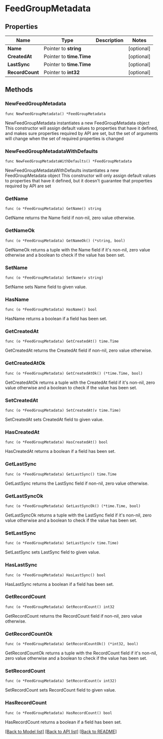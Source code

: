 # FeedGroupMetadata

## Properties

Name | Type | Description | Notes
------------ | ------------- | ------------- | -------------
**Name** | Pointer to **string** |  | [optional] 
**CreatedAt** | Pointer to **time.Time** |  | [optional] 
**LastSync** | Pointer to **time.Time** |  | [optional] 
**RecordCount** | Pointer to **int32** |  | [optional] 

## Methods

### NewFeedGroupMetadata

`func NewFeedGroupMetadata() *FeedGroupMetadata`

NewFeedGroupMetadata instantiates a new FeedGroupMetadata object
This constructor will assign default values to properties that have it defined,
and makes sure properties required by API are set, but the set of arguments
will change when the set of required properties is changed

### NewFeedGroupMetadataWithDefaults

`func NewFeedGroupMetadataWithDefaults() *FeedGroupMetadata`

NewFeedGroupMetadataWithDefaults instantiates a new FeedGroupMetadata object
This constructor will only assign default values to properties that have it defined,
but it doesn't guarantee that properties required by API are set

### GetName

`func (o *FeedGroupMetadata) GetName() string`

GetName returns the Name field if non-nil, zero value otherwise.

### GetNameOk

`func (o *FeedGroupMetadata) GetNameOk() (*string, bool)`

GetNameOk returns a tuple with the Name field if it's non-nil, zero value otherwise
and a boolean to check if the value has been set.

### SetName

`func (o *FeedGroupMetadata) SetName(v string)`

SetName sets Name field to given value.

### HasName

`func (o *FeedGroupMetadata) HasName() bool`

HasName returns a boolean if a field has been set.

### GetCreatedAt

`func (o *FeedGroupMetadata) GetCreatedAt() time.Time`

GetCreatedAt returns the CreatedAt field if non-nil, zero value otherwise.

### GetCreatedAtOk

`func (o *FeedGroupMetadata) GetCreatedAtOk() (*time.Time, bool)`

GetCreatedAtOk returns a tuple with the CreatedAt field if it's non-nil, zero value otherwise
and a boolean to check if the value has been set.

### SetCreatedAt

`func (o *FeedGroupMetadata) SetCreatedAt(v time.Time)`

SetCreatedAt sets CreatedAt field to given value.

### HasCreatedAt

`func (o *FeedGroupMetadata) HasCreatedAt() bool`

HasCreatedAt returns a boolean if a field has been set.

### GetLastSync

`func (o *FeedGroupMetadata) GetLastSync() time.Time`

GetLastSync returns the LastSync field if non-nil, zero value otherwise.

### GetLastSyncOk

`func (o *FeedGroupMetadata) GetLastSyncOk() (*time.Time, bool)`

GetLastSyncOk returns a tuple with the LastSync field if it's non-nil, zero value otherwise
and a boolean to check if the value has been set.

### SetLastSync

`func (o *FeedGroupMetadata) SetLastSync(v time.Time)`

SetLastSync sets LastSync field to given value.

### HasLastSync

`func (o *FeedGroupMetadata) HasLastSync() bool`

HasLastSync returns a boolean if a field has been set.

### GetRecordCount

`func (o *FeedGroupMetadata) GetRecordCount() int32`

GetRecordCount returns the RecordCount field if non-nil, zero value otherwise.

### GetRecordCountOk

`func (o *FeedGroupMetadata) GetRecordCountOk() (*int32, bool)`

GetRecordCountOk returns a tuple with the RecordCount field if it's non-nil, zero value otherwise
and a boolean to check if the value has been set.

### SetRecordCount

`func (o *FeedGroupMetadata) SetRecordCount(v int32)`

SetRecordCount sets RecordCount field to given value.

### HasRecordCount

`func (o *FeedGroupMetadata) HasRecordCount() bool`

HasRecordCount returns a boolean if a field has been set.


[[Back to Model list]](../README.md#documentation-for-models) [[Back to API list]](../README.md#documentation-for-api-endpoints) [[Back to README]](../README.md)



